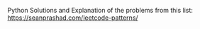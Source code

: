 Python Solutions and Explanation of the problems from this list: https://seanprashad.com/leetcode-patterns/
